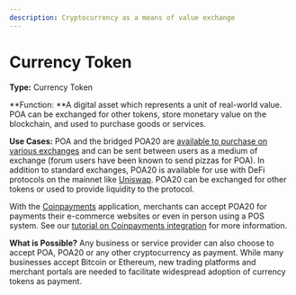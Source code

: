 ```yaml
---
description: Cryptocurrency as a means of value exchange
---
```


# Currency Token

**Type:** Currency Token

**Function: **A digital asset which represents a unit of real-world value. POA can be exchanged for other tokens, store monetary value on the blockchain, and used to purchase goods or services.

**Use Cases:**  POA and the bridged POA20 are [available to purchase on various exchanges](../about-poa-token/poa-and-poa20-exchanges.md) and can be sent between users as a medium of exchange (forum users have been known to send pizzas for POA). In addition to standard exchanges, POA20 is available for use with DeFi protocols on the mainnet like [Uniswap](https://uniswap.exchange). POA20 can be exchanged for other tokens or used to provide liquidity to the protocol.

With the [Coinpayments](https://www.coinpayments.net/supported-coins-eth-tokens-payments) application, merchants can accept POA20 for payments their e-commerce websites or even in person using a POS system. See our [tutorial on Coinpayments integration](../accepting-poa-token-payments-with-coinpayments/) for more information.

**What is Possible?** Any business or service provider can also choose to accept POA, POA20 or any other cryptocurrency as payment. While many businesses accept Bitcoin or Ethereum, new trading platforms and merchant portals are needed to facilitate widespread adoption of currency tokens as payment.&#x20;
